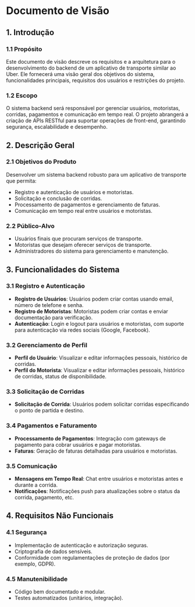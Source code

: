# Documento de Visão

## 1. Introdução

### 1.1 Propósito

Este documento de visão descreve os requisitos e a arquitetura para o desenvolvimento do backend de um aplicativo de transporte similar ao Uber. Ele fornecerá uma visão geral dos objetivos do sistema, funcionalidades principais, requisitos dos usuários e restrições do projeto.

### 1.2 Escopo

O sistema backend será responsável por gerenciar usuários, motoristas, corridas, pagamentos e comunicação em tempo real. O projeto abrangerá a criação de APIs RESTful para suportar operações de front-end, garantindo segurança, escalabilidade e desempenho.


## 2. Descrição Geral

### 2.1 Objetivos do Produto

Desenvolver um sistema backend robusto para um aplicativo de transporte que permita:

- Registro e autenticação de usuários e motoristas.
- Solicitação e conclusão de corridas.
- Processamento de pagamentos e gerenciamento de faturas.
- Comunicação em tempo real entre usuários e motoristas.

### 2.2 Público-Alvo

- Usuários finais que procuram serviços de transporte.
- Motoristas que desejam oferecer serviços de transporte.
- Administradores do sistema para gerenciamento e manutenção.

## 3. Funcionalidades do Sistema

### 3.1 Registro e Autenticação

- **Registro de Usuários**: Usuários podem criar contas usando email, número de telefone e senha.
- **Registro de Motoristas**: Motoristas podem criar contas e enviar documentação para verificação.
- **Autenticação**: Login e logout para usuários e motoristas, com suporte para autenticação via redes sociais (Google, Facebook).

### 3.2 Gerenciamento de Perfil

- **Perfil do Usuário**: Visualizar e editar informações pessoais, histórico de corridas.
- **Perfil do Motorista**: Visualizar e editar informações pessoais, histórico de corridas, status de disponibilidade.

### 3.3 Solicitação de Corridas

- **Solicitação de Corrida**: Usuários podem solicitar corridas especificando o ponto de partida e destino.

### 3.4 Pagamentos e Faturamento

- **Processamento de Pagamentos**: Integração com gateways de pagamento para cobrar usuários e pagar motoristas.
- **Faturas**: Geração de faturas detalhadas para usuários e motoristas.

### 3.5 Comunicação

- **Mensagens em Tempo Real**: Chat entre usuários e motoristas antes e durante a corrida.
- **Notificações**: Notificações push para atualizações sobre o status da corrida, pagamento, etc.

## 4. Requisitos Não Funcionais

### 4.1 Segurança

- Implementação de autenticação e autorização seguras.
- Criptografia de dados sensíveis.
- Conformidade com regulamentações de proteção de dados (por exemplo, GDPR).

### 4.5 Manutenibilidade

- Código bem documentado e modular.
- Testes automatizados (unitários, integração).
